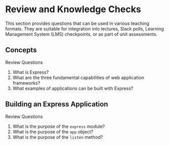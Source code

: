 # Review and Knowledge Checks

This section provides questions that can be used in various teaching formats. They are suitable for integration into lectures, Slack polls, Learning Management System (LMS) checkpoints, or as part of unit assessments.

## Concepts

Review Questions

1. What is Express?
2. What are the three fundamental capabilities of web application frameworks?
3. What examples of applications can be built with Express?

## Building an Express Application

Review Questions

1. What is the purpose of the `express` module?
2. What is the purpose of the `app` object?
3. What is the purpose of the `listen` method?